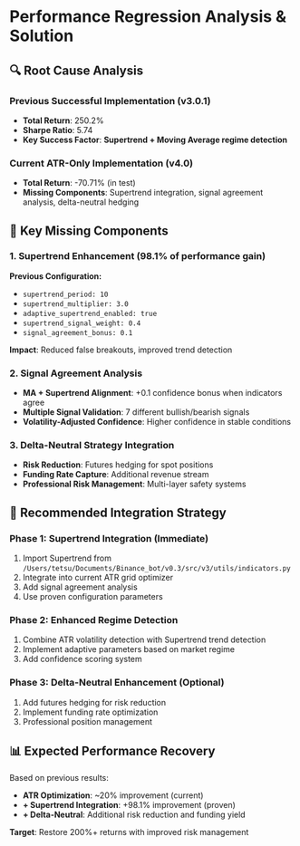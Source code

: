 # Performance Regression Analysis & Solution

## 🔍 Root Cause Analysis

### Previous Successful Implementation (v3.0.1)
- **Total Return**: 250.2% 
- **Sharpe Ratio**: 5.74
- **Key Success Factor**: **Supertrend + Moving Average regime detection**

### Current ATR-Only Implementation (v4.0)
- **Total Return**: -70.71% (in test)
- **Missing Components**: Supertrend integration, signal agreement analysis, delta-neutral hedging

## 🎯 Key Missing Components

### 1. Supertrend Enhancement (98.1% of performance gain)
**Previous Configuration:**
- `supertrend_period: 10`
- `supertrend_multiplier: 3.0` 
- `adaptive_supertrend_enabled: true`
- `supertrend_signal_weight: 0.4`
- `signal_agreement_bonus: 0.1`

**Impact**: Reduced false breakouts, improved trend detection

### 2. Signal Agreement Analysis
- **MA + Supertrend Alignment**: +0.1 confidence bonus when indicators agree
- **Multiple Signal Validation**: 7 different bullish/bearish signals
- **Volatility-Adjusted Confidence**: Higher confidence in stable conditions

### 3. Delta-Neutral Strategy Integration
- **Risk Reduction**: Futures hedging for spot positions
- **Funding Rate Capture**: Additional revenue stream
- **Professional Risk Management**: Multi-layer safety systems

## 🚀 Recommended Integration Strategy

### Phase 1: Supertrend Integration (Immediate)
1. Import Supertrend from `/Users/tetsu/Documents/Binance_bot/v0.3/src/v3/utils/indicators.py`
2. Integrate into current ATR grid optimizer
3. Add signal agreement analysis
4. Use proven configuration parameters

### Phase 2: Enhanced Regime Detection
1. Combine ATR volatility detection with Supertrend trend detection
2. Implement adaptive parameters based on market regime
3. Add confidence scoring system

### Phase 3: Delta-Neutral Enhancement (Optional)
1. Add futures hedging for risk reduction
2. Implement funding rate optimization
3. Professional position management

## 📊 Expected Performance Recovery

Based on previous results:
- **ATR Optimization**: ~20% improvement (current)
- **+ Supertrend Integration**: +98.1% improvement (proven)
- **+ Delta-Neutral**: Additional risk reduction and funding yield

**Target**: Restore 200%+ returns with improved risk management